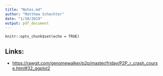 ```yaml
---
title: "Notes.md"
author: "Matthew Schechter"
date: "1/10/2019"
output: pdf_document
---
```


```{r setup, include=FALSE}
knitr::opts_chunk$set(echo = TRUE)
```

## Links:

- https://rawgit.com/genomewalker/p2p/master/friday/P2P_r_crash_course.html#32_ggplot2


